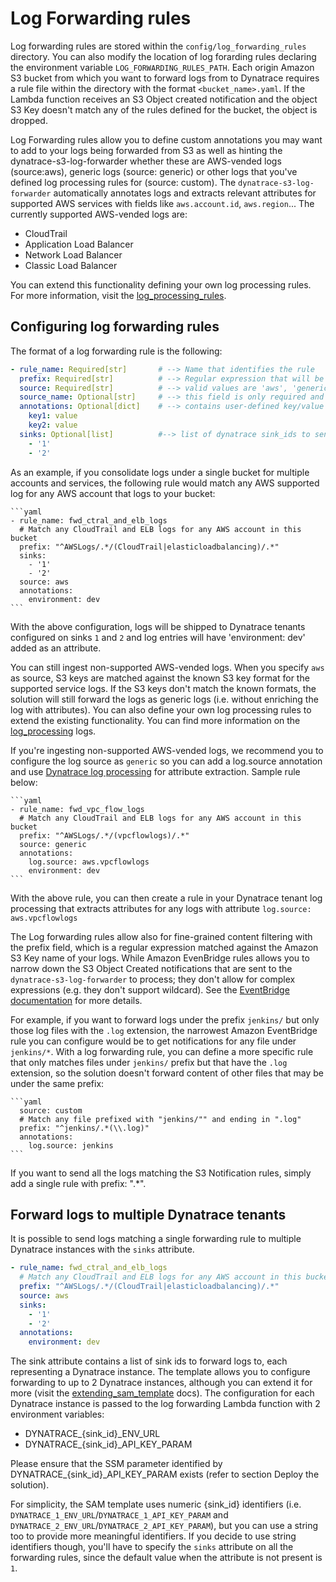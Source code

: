 # Log Forwarding rules

Log forwarding rules are stored within the `config/log_forwarding_rules` directory. You can also modify the location of log forarding rules declaring the environment variable `LOG_FORWARDING_RULES_PATH`. Each origin Amazon S3 bucket from which you want to forward logs from to Dynatrace requires a rule file within the directory with the format `<bucket_name>.yaml`. If the Lambda function receives an S3 Object created notification and the object S3 Key doesn't match any of the rules defined for the bucket, the object is dropped.

Log Forwarding rules allow you to define custom annotations you may want to add to your logs being forwarded from S3 as well as hinting the dynatrace-s3-log-forwarder whether these are AWS-vended logs (source:aws), generic logs (source: generic) or other logs that you've defined log processing rules for (source: custom). The `dynatrace-s3-log-forwarder` automatically annotates logs and extracts relevant attributes for supported AWS services with fields like `aws.account.id`, `aws.region`... The currently supported AWS-vended logs are:
* CloudTrail
* Application Load Balancer
* Network Load Balancer
* Classic Load Balancer

You can extend this functionality defining your own log processing rules. For more information, visit the [log_processing_rules](log_processing_rules.md).

## Configuring log forwarding rules

The format of a log forwarding rule is the following:
  ```yaml
  - rule_name: Required[str]       # --> Name that identifies the rule
    prefix: Required[str]          # --> Regular expression that will be matched against each S3 Key name to determine whether the rule applies to it
    source: Required[str]          # --> valid values are 'aws', 'generic' or 'custom'
    source_name: Optional[str]     # --> this field is only required and used for 'custom' rules. 
    annotations: Optional[dict]    # --> contains user-defined key/value data to be added as attribute to the log entries
      key1: value
      key2: value
    sinks: Optional[list]          #--> list of dynatrace sink_ids to send these logs to. If not specified, default to sink '1'
      - '1'
      - '2'
  ```

As an example, if you consolidate logs under a single bucket for multiple accounts and services, the following rule would match any AWS supported log for any AWS account that logs to your bucket:

    ```yaml
    - rule_name: fwd_ctral_and_elb_logs
      # Match any CloudTrail and ELB logs for any AWS account in this bucket
      prefix: "^AWSLogs/.*/(CloudTrail|elasticloadbalancing)/.*"
      sinks: 
        - '1'
        - '2'
      source: aws
      annotations: 
        environment: dev
    ```
  
With the above configuration, logs will be shipped to Dynatrace tenants configured on sinks `1` and `2` and log entries will have 'environment: dev' added as an attribute. 

You can still ingest non-supported AWS-vended logs. When you specify `aws` as source, S3 keys are matched against the known S3 key format for the supported service logs. If the S3 keys don't match the known formats, the solution will still forward the logs as generic logs (i.e. without enriching the log with attributes). You can also define your own log processing rules to extend the existing functionality. You can find more information on the [log_processing](log_processing.md) logs. 

If you're ingesting non-supported AWS-vended logs, we recommend you to configure the log source as `generic` so you can add a log.source annotation and use [Dynatrace log processing](https://www.dynatrace.com/support/help/how-to-use-dynatrace/log-monitoring/acquire-log-data/log-processing) for attribute extraction.  Sample rule below:

    ```yaml
    - rule_name: fwd_vpc_flow_logs
      # Match any CloudTrail and ELB logs for any AWS account in this bucket
      prefix: "^AWSLogs/.*/(vpcflowlogs)/.*"
      source: generic
      annotations: 
        log.source: aws.vpcflowlogs
        environment: dev
    ```

With the above rule, you can then create a rule in your Dynatrace tenant log processing that extracts attributes for any logs with attribute `log.source: aws.vpcflowlogs`

The Log forwarding rules allow also for fine-grained content filtering with the prefix field, which is a regular expression matched against the Amazon S3 Key name of your logs. While Amazon EvenBridge rules allows you to narrow down the S3 Object Created notifications that are sent to the `dynatrace-s3-log-forwarder` to process; they don't allow for complex expressions (e.g. they don't support wildcard). See the [EventBridge documentation](https://docs.aws.amazon.com/eventbridge/latest/userguide/eb-event-patterns-content-based-filtering.html) for more details.  

For example, if you want to forward logs under the prefix `jenkins/` but only those log files with the `.log` extension, the narrowest Amazon EventBridge rule you can configure would be to get notifications for any file under `jenkins/*`. With a log forwarding rule, you can define a more specific rule that only matches files under `jenkins/` prefix but that have the `.log` extension, so the solution doesn't forward content of other files that may be under the same prefix:

    ```yaml
      source: custom
      # Match any file prefixed with "jenkins/"" and ending in ".log"
      prefix: "^jenkins/.*(\\.log)"
      annotations:
        log.source: jenkins
    ```

 If you want to send all the logs matching the S3 Notification rules, simply add a single rule with prefix: ".*". 

 ## Forward logs to multiple Dynatrace tenants 

It is possible to send logs matching a single forwarding rule to multiple Dynatrace instances with the `sinks` attribute.
  ```yaml
  - rule_name: fwd_ctral_and_elb_logs
    # Match any CloudTrail and ELB logs for any AWS account in this bucket
    prefix: "^AWSLogs/.*/(CloudTrail|elasticloadbalancing)/.*"
    source: aws
    sinks: 
      - '1'
      - '2'
    annotations: 
      environment: dev
  ```

The sink attribute contains a list of sink ids to forward logs to, each representing a Dynatrace instance. The template allows you to configure forwarding to up to 2 Dynatrace instances, although you can extend it for more (visit the [extending_sam_template](extending_sam_template.md) docs). The configuration for each Dynatrace instance is passed to the log forwarding Lambda function with 2 environment variables:

* DYNATRACE_{sink_id}_ENV_URL
* DYNATRACE_{sink_id}_API_KEY_PARAM

Please ensure that the SSM parameter identified by DYNATRACE_{sink_id}_API_KEY_PARAM exists (refer to section Deploy the solution).

For simplicity, the SAM template uses numeric {sink_id} identifiers (i.e. `DYNATRACE_1_ENV_URL`/`DYNATRACE_1_API_KEY_PARAM` and `DYNATRACE_2_ENV_URL`/`DYNATRACE_2_API_KEY_PARAM`), but you can use a string too to provide more meaningful identifiers. If you decide to use string identifiers though, you'll have to specify the `sinks` attribute on all the forwarding rules, since the default value when the attribute is not present is `1`. 
